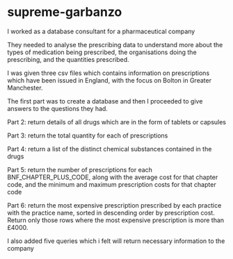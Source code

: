 # supreme-garbanzo
I worked as a database consultant for a pharmaceutical company


They needed to analyse the prescribing data to understand more about the types of medication being prescribed, the organisations doing the prescribing, and the quantities prescribed.

I was given three csv files which contains information on prescriptions which have been issued in England, with the focus on Bolton in Greater Manchester.

The first part was to create a database and then I proceeded to give answers to the questions they had.

Part 2:  return details of all drugs which are in the form of tablets or capsules

Part 3: return the total quantity for each of prescriptions

Part 4: return a list of the distinct chemical substances contained in the drugs

Part 5: return the number of prescriptions for each BNF_CHAPTER_PLUS_CODE, along with the average cost for that chapter code, and the minimum and maximum prescription costs for that chapter code

Part 6: return the most expensive prescription prescribed by each practice with the practice name, sorted in descending order by prescription cost. Return only those rows where the most expensive prescription is more than £4000.

I also added five queries which i felt will return necessary information to the company

